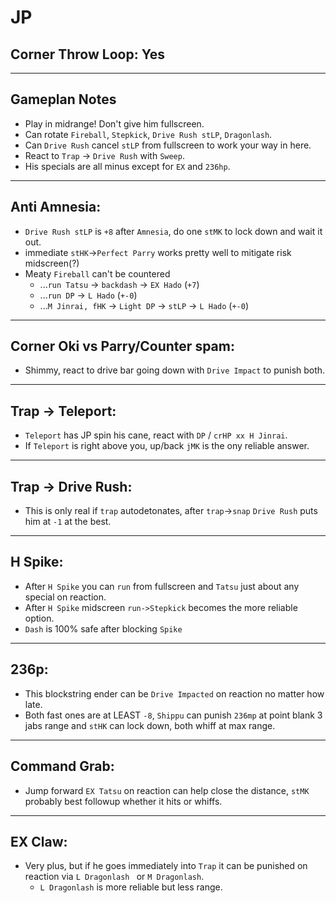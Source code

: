 # JP
## Corner Throw Loop: Yes
___
## Gameplan Notes
- Play in midrange! Don't give him fullscreen.
- Can rotate `Fireball`, `Stepkick`, `Drive Rush stLP`, `Dragonlash`.
- Can `Drive Rush` cancel `stLP` from fullscreen to work your way in here.
- React to `Trap` -> `Drive Rush` with `Sweep`.
- His specials are all minus except for `EX` and `236hp`.
_____
## Anti Amnesia:
- `Drive Rush stLP` is `+8` after `Amnesia`, do one `stMK` to lock down and wait it out.
- immediate `stHK`->`Perfect Parry` works pretty well to mitigate risk midscreen(?)
- Meaty `Fireball` can't be countered
  - ...`run Tatsu` -> `backdash` -> `EX Hado` (`+7`)
  - ...`run DP` -> `L Hado` (`+-0`)
  - ...`M Jinrai, fHK` -> `Light DP` -> `stLP` -> `L Hado` (`+-0`)
_____
## Corner Oki vs Parry/Counter spam:
- Shimmy, react to drive bar going down with `Drive Impact` to punish both.
_____
## Trap -> Teleport:
- `Teleport` has JP spin his cane, react with `DP` / `crHP xx H Jinrai`.
- If `Teleport` is right above you, up/back `jMK` is the ony reliable answer.
_____
## Trap -> Drive Rush:
- This is only real if `trap` autodetonates, after `trap`->`snap` `Drive Rush` puts him at `-1` at the best.
_____
## H Spike:
- After `H Spike` you can `run` from fullscreen and `Tatsu` just about any special on reaction.
- After `H Spike` midscreen `run->Stepkick` becomes the more reliable option.
- `Dash` is 100% safe after blocking `Spike`
_____
## 236p:
- This blockstring ender can be `Drive Impacted` on reaction no matter how late.
- Both fast ones are at LEAST `-8`, `Shippu` can punish `236mp` at point blank 3 jabs range and `stHK` can lock down, both whiff at max range.
_____
## Command Grab:
- Jump forward `EX Tatsu` on reaction can help close the distance, `stMK` probably best followup whether it hits or whiffs.
_____
## EX Claw:
- Very plus, but if he goes immediately into `Trap` it can be punished on reaction via `L Dragonlash ` or `M Dragonlash`.
  - `L Dragonlash` is more reliable but less range.
